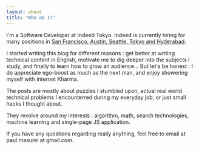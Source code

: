 ```yaml
---
layout: about
title: "Who am I?"
---
```


I'm a Software Developer at Indeed Tokyo.
Indeed is currently hiring for many positions in 
[San Francisco, Austin, Seattle, Tokyo and Hyderabad](http://app.jobvite.com/m?3n4OAhwB).

I started writing this blog for different reasons :
get better at writing technical content in English, 
motivate me to dig deeper into the subjects I study, and finally to learn how to grow an audience... 
But let's be honest : I do appreciate ego-boost as much as the next man, and enjoy showering myself with internet Kharma.

The posts are mostly about puzzles I stumbled upon,  actual real world technical problems I encounterred during my everyday job, or just small hacks I thought about.

They revolve around my interests : algorithm, math, search technologies, machine learning and single-page JS application.

If you have any questions regarding really anything, feel free to email at paul.masurel at gmail.com. 
